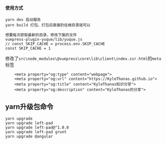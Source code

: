 #### 使用方式
```
yarn dev 启动服务
yarn build 打包，打包后直接扔在根目录就可以

想要每次获取最新的目录，修改下面的文件
vuepress-plugin-yuque/lib/yuque.js
// const SKIP_CACHE = process.env.SKIP_CACHE
const SKIP_CACHE = 1
```


修改了`src\node_modules\@vuepress\core\lib\client\index.ssr.html`的`meta`标签

```
    <meta property="og:type" content="webpage">
    <meta property="og:url" content="https://KyleThanas.github.io">
    <meta property="og:title" content="KyleThanas知识分享">
    <meta property="og:description" content="KyleThanas的分享">
```

## yarn升级包命令
```
yarn upgrade
yarn upgrade left-pad
yarn upgrade left-pad@^1.0.0
yarn upgrade left-pad grunt
yarn upgrade @angular
```